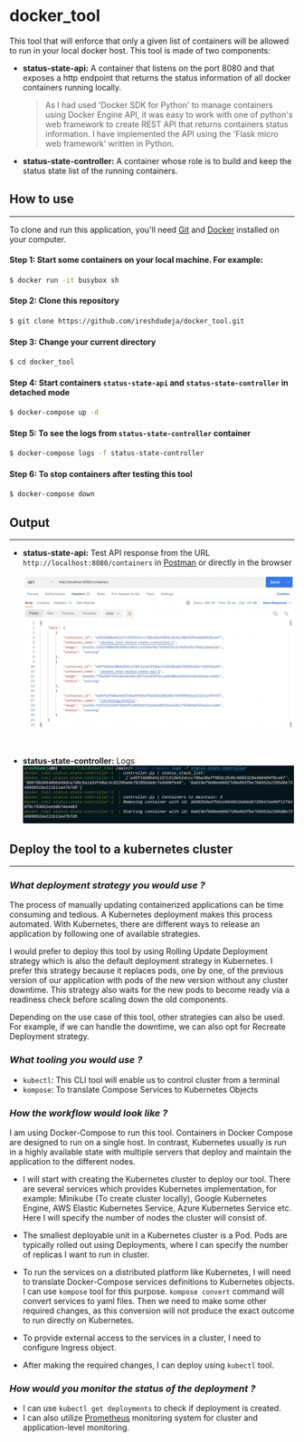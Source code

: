 # docker_tool

This tool that will enforce that only a given list of containers will be allowed to run in your local docker host. This tool is made of two components:

- **status-state-api:** A container that listens on the port 8080 and that exposes a http endpoint that returns the status information of all docker containers running locally.

  > As I had used 'Docker SDK for Python' to manage containers using Docker Engine API, it was easy to work with one of python's web framework to create REST API that returns containers status information. I have implemented the API using the 'Flask micro web framework' written in Python.

- **status-state-controller:** A container whose role is to build and keep the status state list of the running containers.

## How to use

---

To clone and run this application, you'll need [Git](https://git-scm.com/downloads) and [Docker](https://docs.docker.com/get-docker/) installed on your computer.

#### Step 1: Start some containers on your local machine. For example:

```bash
$ docker run -it busybox sh
```

#### Step 2: Clone this repository

```bash
$ git clone https://github.com/ireshdudeja/docker_tool.git
```

#### Step 3: Change your current directory

```bash
$ cd docker_tool
```

#### Step 4: Start containers `status-state-api` and `status-state-controller` in detached mode

```bash
$ docker-compose up -d
```

#### Step 5: To see the logs from `status-state-controller` container

```bash
$ docker-compose logs -f status-state-controller
```

#### Step 6: To stop containers after testing this tool

```bash
$ docker-compose down
```

## Output

---

- **status-state-api:** Test API response from the URL `http://localhost:8080/containers` in [Postman](https://www.postman.com/downloads/) or directly in the browser

  ![API Response](./api_output.png)

<br/>

- **status-state-controller:** Logs
  <br/>
  ![Controller Output](./controller_output.png)

## Deploy the tool to a kubernetes cluster

---

### _What deployment strategy you would use ?_

The process of manually updating containerized applications can be time consuming and tedious. A Kubernetes deployment makes this process automated. With Kubernetes, there are different ways to release an application by following one of available strategies.

I would prefer to deploy this tool by using Rolling Update Deployment strategy which is also the default deployment strategy in Kubernetes. I prefer this strategy because it replaces pods, one by one, of the previous version of our application with pods of the new version without any cluster downtime. This strategy also waits for the new pods to become ready via a readiness check before scaling down the old components.

Depending on the use case of this tool, other strategies can also be used. For example, if we can handle the downtime, we can also opt for Recreate Deployment strategy.

### _What tooling you would use ?_

- `kubectl`: This CLI tool will enable us to control cluster from a terminal
- `kompose`: To translate Compose Services to Kubernetes Objects

### _How the workflow would look like ?_

I am using Docker-Compose to run this tool. Containers in Docker Compose are designed to run on a single host. In contrast, Kubernetes usually is run in a highly available state with multiple servers that deploy and maintain the application to the different nodes.

- I will start with creating the Kubernetes cluster to deploy our tool. There are several services which provides Kubernetes implementation, for example: Minikube (To create cluster locally), Google Kubernetes Engine, AWS Elastic Kubernetes Service, Azure Kubernetes Service etc. Here I will specify the number of nodes the cluster will consist of.

- The smallest deployable unit in a Kubernetes cluster is a Pod. Pods are typically rolled out using Deployments, where I can specify the number of replicas I want to run in cluster.

- To run the services on a distributed platform like Kubernetes, I will need to translate Docker-Compose services definitions to Kubernetes objects. I can use `kompose` tool for this purpose. `kompose convert` command will convert services to yaml files. Then we need to make some other required changes, as this conversion will not produce the exact outcome to run directly on Kubernetes.

- To provide external access to the services in a cluster, I need to configure Ingress object.

- After making the required changes, I can deploy using `kubectl` tool.

### _How would you monitor the status of the deployment ?_

- I can use `kubectl get deployments` to check if deployment is created.
- I can also utilize [Prometheus](https://prometheus.io/) monitoring system for cluster and application-level monitoring.
